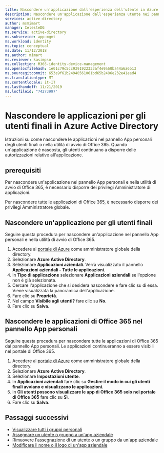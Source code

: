 ```yaml
---
title: Nascondere un'applicazione dall'esperienza dell'utente in Azure AD
description: Nascondere un'applicazione dall'esperienza utente nei pannelli di accesso di Azure Active Directory o nelle schermate di avvio di Office 365.
services: active-directory
author: msmimart
manager: CelesteDG
ms.service: active-directory
ms.subservice: app-mgmt
ms.workload: identity
ms.topic: conceptual
ms.date: 11/12/2018
ms.author: mimart
ms.reviewer: kasimpso
ms.collection: M365-identity-device-management
ms.openlocfilehash: 1e01c79c5cc9391922333af4e9a60ba44a6a6b13
ms.sourcegitcommit: 653e9f61b24940561061bd65b2486e232e41ead4
ms.translationtype: MT
ms.contentlocale: it-IT
ms.lasthandoff: 11/21/2019
ms.locfileid: "74273997"
---
```

# <a name="hide-applications-from-end-users-in-azure-active-directory"></a>Nascondere le applicazioni per gli utenti finali in Azure Active Directory

Istruzioni su come nascondere le applicazioni nel pannello App personali degli utenti finali o nella utilità di avvio di Office 365. Quando un'applicazione è nascosta, gli utenti continuano a disporre delle autorizzazioni relative all'applicazione. 

## <a name="prerequisites"></a>prerequisiti

Per nascondere un'applicazione nel pannello App personali e nella utilità di avvio di Office 365, è necessario disporre dei privilegi Amministratore di applicazioni.

Per nascondere tutte le applicazioni di Office 365, è necessario disporre dei privilegi Amministratore globale.


## <a name="hide-an-application-from-the-end-user"></a>Nascondere un'applicazione per gli utenti finali
Seguire questa procedura per nascondere un'applicazione nel pannello App personali e nella utilità di avvio di Office 365.

1.  Accedere al [portale di Azure](https://portal.azure.com) come amministratore globale della directory.
2.  Selezionare **Azure Active Directory**.
3.  Selezionare **Applicazioni aziendali**. Verrà visualizzato il pannello **Applicazioni aziendali - Tutte le applicazioni**.
4.  In **Tipo di applicazione** selezionare **Applicazioni aziendali** se l'opzione non è già selezionata.
5.  Cercare l'applicazione che si desidera nascondere e fare clic su di essa.  Viene visualizzata la panoramica dell'applicazione.
6.  Fare clic su **Proprietà**. 
7.  Nel campo **Visibile agli utenti?** fare clic su **No**.
8.  Fare clic su **Salva**.


## <a name="hide-office-365-applications-from-the-myapps-panel"></a>Nascondere le applicazioni di Office 365 nel pannello App personali

Seguire questa procedura per nascondere tutte le applicazioni di Office 365 dal pannello App personali. Le applicazioni continueranno a essere visibili nel portale di Office 365.

1.  Accedere al [portale di Azure](https://portal.azure.com) come amministratore globale della directory.
2.  Selezionare **Azure Active Directory**.
3.  Selezionare **Impostazioni utente**.
4.  In **Applicazioni aziendali** fare clic su **Gestire il modo in cui gli utenti finali avviano e visualizzano le applicazioni**.
5.  In **Gli utenti possono visualizzare le app di Office 365 solo nel portale di Office 365** fare clic su **Sì**.
6.  Fare clic su **Salva**.


## <a name="next-steps"></a>Passaggi successivi
* [Visualizzare tutti i gruppi personali](../fundamentals/active-directory-groups-view-azure-portal.md)
* [Assegnare un utente o gruppo a un'app aziendale](assign-user-or-group-access-portal.md)
* [Rimuovere l'assegnazione di un utente o un gruppo da un'app aziendale](remove-user-or-group-access-portal.md)
* [Modificare il nome o il logo di un'app aziendale](change-name-or-logo-portal.md)

